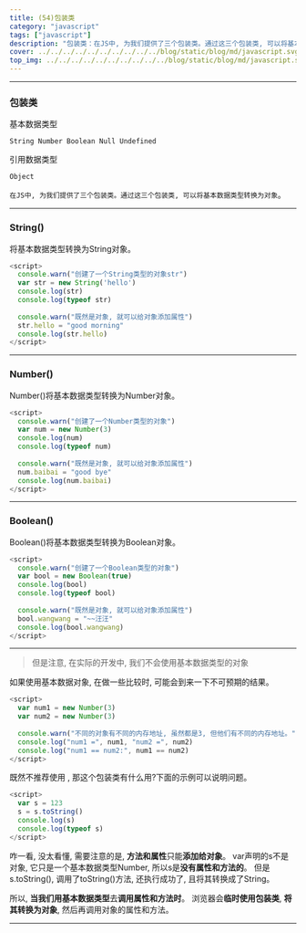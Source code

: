 ```yaml
---
title: (54)包装类
category: "javascript"
tags: ["javascript"]
description: "包装类：在JS中, 为我们提供了三个包装类。通过这三个包装类, 可以将基本数据类型转换为对象"
cover: ../../../../../../../../../../blog/static/blog/md/javascript.svg
top_img: ../../../../../../../../../../blog/static/blog/md/javascript.svg
---
```


***

### 包装类

基本数据类型

    String Number Boolean Null Undefined

引用数据类型

    Object

`在JS中, 为我们提供了三个包装类。通过这三个包装类, 可以将基本数据类型转换为对象`。

***

###  String()

将基本数据类型转换为String对象。

```js js
<script>
  console.warn("创建了一个String类型的对象str")
  var str = new String('hello')
  console.log(str)
  console.log(typeof str)
  
  console.warn("既然是对象, 就可以给对象添加属性")
  str.hello = "good morning"
  console.log(str.hello)
</script>
```

***

### Number()

Number()将基本数据类型转换为Number对象。

```js js
<script>
  console.warn("创建了一个Number类型的对象")
  var num = new Number(3)
  console.log(num)
  console.log(typeof num)
  
  console.warn("既然是对象, 就可以给对象添加属性")
  num.baibai = "good bye"
  console.log(num.baibai)
</script>
```

***

### Boolean()

Boolean()将基本数据类型转换为Boolean对象。

```js js
<script>
  console.warn("创建了一个Boolean类型的对象")
  var bool = new Boolean(true)
  console.log(bool)
  console.log(typeof bool)
  
  console.warn("既然是对象, 就可以给对象添加属性")
  bool.wangwang = "~~汪汪"
  console.log(bool.wangwang)
</script>
```

***

> 但是注意, 在实际的开发中, 我们不会使用基本数据类型的对象

如果使用基本数据对象, 在做一些比较时, 可能会到来一下不可预期的结果。

```js js
<script>
  var num1 = new Number(3)
  var num2 = new Number(3)
  
  console.warn("不同的对象有不同的内存地址, 虽然都是3, 但他们有不同的内存地址。")
  console.log("num1 =", num1, "num2 =", num2)
  console.log("num1 == num2:", num1 == num2)
</script>
```

既然不推荐使用 , 那这个包装类有什么用?下面的示例可以说明问题。

```js js
<script>
  var s = 123
  s = s.toString()
  console.log(s)
  console.log(typeof s)
</script>
```

咋一看, 没太看懂, 需要注意的是, **方法和属性**只能**添加给对象**。
var声明的s不是对象, 它只是一个基本数据类型Number, 所以s是**没有属性和方法的**。
但是s.toString(), 调用了toString()方法, 还执行成功了, 且将其转换成了String。

所以, **当我们用基本数据类型**去**调用属性和方法时**。
浏览器会**临时使用包装类**, **将其转换为对象**, 然后再调用对象的属性和方法。

***